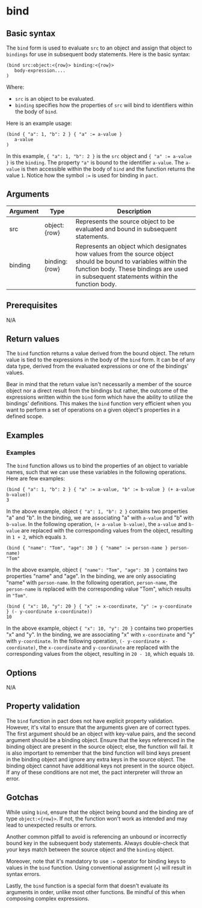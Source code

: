 # bind

## Basic syntax

The `bind` form is used to evaluate `src` to an object and assign that object to `bindings` for use in subsequent body statements. Here is the basic syntax:

```pact
(bind src:object:<{row}> binding:<{row}>
   body-expression....
)
```

Where:
- `src` is an object to be evaluated.
- `binding` specifies how the properties of `src` will bind to identifiers within the body of `bind`.

Here is an example usage:

```pact
(bind { "a": 1, "b": 2 } { "a" := a-value } 
   a-value
)
```

In this example, `{ "a": 1, "b": 2 }` is the `src` object and `{ "a" := a-value }` is the `binding`. The property `"a"` is bound to the identifier `a-value`. The `a-value` is then accessible within the body of `bind` and the function returns the value `1`. Notice how the symbol `:=` is used for binding in `pact`.

## Arguments

| Argument | Type | Description |
| --- | --- | --- |
| src | object:{row} | Represents the source object to be evaluated and bound in subsequent statements. |
| binding | binding:{row} | Represents an object which designates how values from the source object should be bound to variables within the function body. These bindings are used in subsequent statements within the function body. |

## Prerequisites

N/A

## Return values

The `bind` function returns a value derived from the bound object. The return value is tied to the expressions in the body of the `bind` form. It can be of any data type, derived from the evaluated expressions or one of the bindings' values.

Bear in mind that the return value isn't necessarily a member of the source object nor a direct result from the bindings but rather, the outcome of the expressions written within the `bind` form which have the ability to utilize the bindings' definitions. This makes the `bind` function very efficient when you want to perform a set of operations on a given object's properties in a defined scope.

## Examples

### Examples

The `bind` function allows us to bind the properties of an object to variable names, such that we can use these variables in the following operations. Here are few examples:

```pact
(bind { "a": 1, "b": 2 } { "a" := a-value, "b" := b-value } (+ a-value b-value))
3
```

In the above example, object `{ "a": 1, "b": 2 }` contains two properties "a" and "b". In the binding, we are associating "a" with `a-value` and "b" with `b-value`. In the following operation, `(+ a-value b-value)`, the `a-value` and `b-value` are replaced with the corresponding values from the object, resulting in `1 + 2`, which equals `3`.

```pact
(bind { "name": "Tom", "age": 30 } { "name" := person-name } person-name)
"Tom"
```

In the above example, object `{ "name": "Tom", "age": 30 }` contains two properties "name" and "age". In the binding, we are only associating "name" with `person-name`. In the following operation, `person-name`, the `person-name` is replaced with the corresponding value "Tom", which results in `"Tom"`.

```pact
(bind { "x": 10, "y": 20 } { "x" := x-coordinate, "y" := y-coordinate } (- y-coordinate x-coordinate))
10
```

In the above example, object `{ "x": 10, "y": 20 }` contains two properties "x" and "y". In the binding, we are associating "x" with `x-coordinate` and "y" with `y-coordinate`. In the following operation, `(- y-coordinate x-coordinate)`, the `x-coordinate` and `y-coordinate` are replaced with the corresponding values from the object, resulting in `20 - 10`, which equals `10`.


## Options

N/A

## Property validation

The `bind` function in pact does not have explicit property validation. However, it's vital to ensure that the arguments given are of correct types. The first argument should be an object with key-value pairs, and the second argument should be a binding object. Ensure that the keys referenced in the binding object are present in the source object; else, the function will fail. It is also important to remember that the bind function will bind keys present in the binding object and ignore any extra keys in the source object. The binding object cannot have additional keys not present in the source object. If any of these conditions are not met, the pact interpreter will throw an error.

## Gotchas

While using `bind`, ensure that the object being bound and the binding are of type `object:<{row}>`. If not, the function won't work as intended and may lead to unexpected results or errors. 

Another common pitfall to avoid is referencing an unbound or incorrectly bound key in the subsequent body statements. Always double-check that your keys match between the source object and the `binding` object.

Moreover, note that it's mandatory to use `:=` operator for binding keys to values in the `bind` function. Using conventional assignment (`=`) will result in syntax errors. 

Lastly, the `bind` function is a special form that doesn't evaluate its arguments in order, unlike most other functions. Be mindful of this when composing complex expressions.

